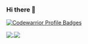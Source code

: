 ### Hi there 👋

[![Codewarrior Profile Badges](https://www.codewars.com/users/Raskalov/badges/large)](https://www.codewars.com/users/Raskalov)


<div>
<a href="https://github.com/anuraghazra/github-readme-stats">
  <img align="center" src="https://github-readme-stats.vercel.app/api/top-langs/?username=alraskalov&layout=compact" />
</a>
<a href="https://github.com/anuraghazra/github-readme-stats">
  <img align="center" src="https://github-readme-stats.vercel.app/api?username=alraskalov&hide=contribs&show_icons=true" />
</a>
</div>